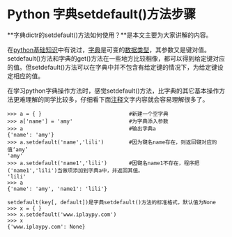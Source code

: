 # Python 字典setdefault()方法步骤

**字典dictr的setdefault()方法如何使用？**是本文主要为大家讲解的内容。

在[python基础知识](http://www.iplaypy.com/jichu/)中有说过，[字典](http://www.iplaypy.com/jichu/dict.html)是可变的[数据类型](http://www.iplaypy.com/jichu/data-type.html)，其参数又是键对值。setdefault()方法和字典的get()方法在一些地方比较相像，都可以得到给定键对应的值。但setdefault()方法可以在字典中并不包含有给定键的情况下，为给定键设定相应的值。

在学习python字典操作方法时，感觉setdefault()方法，比字典的其它基本操作方法更难理解的同学比较多，仔细看下面[注释](http://www.iplaypy.com/jichu/note.html)文字内容就会容易理解很多了。
```
>>> a = { }                            #新建一个空字典
>>> a['name'] = 'amy'             	   #为字典添入参数
>>> a                                  #输出字典a
{'name': 'amy'}
>>> a.setdefault('name','lili')    	   #因为键名name存在，则返回键对应的值‘amy’
'amy'
>>> a.setdefault('name1','lili')       #因键名name1不存在，程序把('name1','lili')当做项添加到字典a中，并返回其值。
'lili'
>>> a
{'name': 'amy', 'name1': 'lili'}

setdefault(key[, default])是字典setdefault()方法的标准格式，默认值为None
>>> x = { }
>>> x.setdefault('www.iplaypy.com')
>>> x
{'www.iplaypy.com': None}
```

